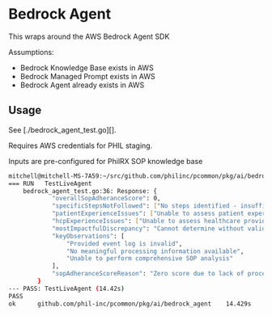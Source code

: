 # Bedrock Agent

This wraps around the AWS Bedrock Agent SDK

Assumptions:

- Bedrock Knowledge Base exists in AWS
- Bedrock Managed Prompt exists in AWS
- Bedrock Agent already exists in AWS

## Usage

See [./bedrock_agent_test.go][].

Requires AWS credentials for PHIL staging.

Inputs are pre-configured for PhilRX SOP knowledge base

```bash
mitchell@mitchell-MS-7A59:~/src/github.com/philinc/pcommon/pkg/ai/bedrock_agent$ go test . -v
=== RUN   TestLiveAgent
    bedrock_agent_test.go:36: Response: {
            "overallSopAdheranceScore": 0,
            "specificStepsNotFollowed": ["No steps identified - insufficient event log data"],
            "patientExperienceIssues": ["Unable to assess patient experience"],
            "hcpExperienceIssues": ["Unable to assess healthcare provider experience"],
            "mostImpactfulDiscrepancy": "Cannot determine without valid event log",
            "keyObservations": [
                "Provided event log is invalid",
                "No meaningful processing information available",
                "Unable to perform comprehensive SOP analysis"
            ],
            "sopAdheranceScoreReason": "Zero score due to lack of processable event log data"
        }
--- PASS: TestLiveAgent (14.42s)
PASS
ok  	github.com/phil-inc/pcommon/pkg/ai/bedrock_agent	14.429s

```
